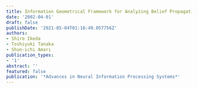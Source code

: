 ```yaml
---
title: Information Geometrical Framework for Analyzing Belief Propagation Decoder
date: '2002-04-01'
draft: false
publishDate: '2021-05-04T01:16:49.057756Z'
authors:
- Shiro Ikeda
- Toshiyuki Tanaka
- Shun-ichi Amari
publication_types:
- '1'
abstract: ''
featured: false
publication: '*Advances in Neural Information Processing Systems*'
---
```

